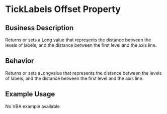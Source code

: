 # TickLabels Offset Property

## Business Description
Returns or sets a Long value that represents the distance between the levels of labels, and the distance between the first level and the axis line.

## Behavior
Returns or sets aLongvalue that represents the distance between the levels of labels, and the distance between the first level and the axis line.

## Example Usage
No VBA example available.
